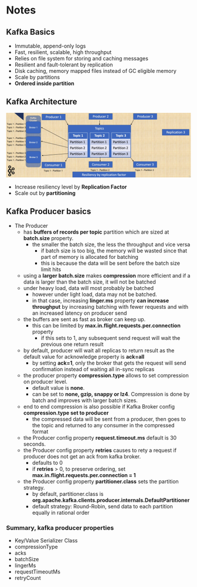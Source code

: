 # Notes
## Kafka Basics
- Immutable, append-only logs
- Fast, resilient, scalable, high throughput
- Relies on file system for storing and caching messages
- Resilient and fault-tolerant by replication
- Disk caching, memory mapped files instead of GC eligible memory
- Scale by partitions
- **Ordered inside partition**

## Kafka Architecture
![img_1.png](img_1.png)

- Increase resiliency level by **Replication Factor**
- Scale out by **partitioning**

## Kafka Producer basics
- The Producer
  - has **buffers of records per topic** partition which are sized at **batch.size** property.
    - the smaller the batch size, the less the throughput and vice versa
      - if batch size is too big, the memory will be wasted since that part of memory is allocated for batching
      - this is because the data will be sent before the batch size limit hits
  - using a **larger batch.size** makes **compression** more efficient and if a data is larger than the batch size, it will not be batched
  - under heavy load, data will most probably be batched
    - however under light load, data may not be batched.
    - in that case, increasing **linger.ms** property **can increase throughput** by increasing batching with fewer requests and with an increased latency on producer send
  - the buffers are sent as fast as broker can keep up.
    - this can be limited by **max.in.flight.requests.per.connection** property
      - if this sets to 1, any subsequent send request will wait the previous one return result
  - by default, producer will wait all replicas to return result as the default value for acknowledge property is **ack=all**
    - by setting **ack=1**, only the broker that gets the request will send confirmation instead of waiting all in-sync replicas
  - the producer property **compression.type** allows to set compression on producer level.
    - default value is **none**.
    - can be set to **none, gzip, snappy or lz4**. Compression is done by batch and improves with larger batch sizes.
  - end to end compression is also possible if Kafka Broker config **compression.type set to producer**
    - the compressed data will be sent from a producer, then goes to the topic and returned to any consumer in the compressed format
  - the Producer config property **request.timeout.ms** default is 30 seconds.
  - the Producer config property **retries** causes to rety a request if producer does not get an ack from kafka broker.
    - defaults to 0
    - if **retries** > 0, to preserve ordering, set **max.in.flight.requests.per.connection = 1**
  - the Producer config property **partitioner.class** sets the partition strategy.
    - by default, partitioner.class is **org.apache.kafka.clients.producer.internals.DefaultPartitioner**
    - default strategy: Round-Robin, send data to each partition equally in rational order

### Summary, kafka producer properties
- Key/Value Serializer Class
- compressionType
- acks
- batchSize
- lingerMs
- requestTimeoutMs
- retryCount


